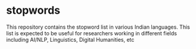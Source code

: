 # stopwords
This repository contains the stopword list in various Indian languages. This list is expected to be useful for researchers working in different fields including AI/NLP, Linguistics, Digital Humanities, etc
